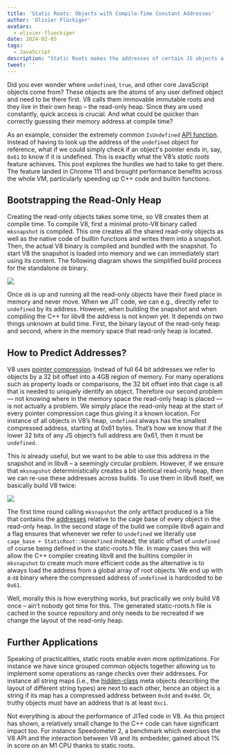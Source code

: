 ```yaml
---
title: 'Static Roots: Objects with Compile-Time Constant Addresses'
author: 'Olivier Flückiger'
avatars:
  - olivier-flueckiger
date: 2024-02-05
tags:
  - JavaScript
description: "Static Roots makes the addresses of certain JS objects a compile-time constant."
tweet: ''
---
```


Did you ever wonder where `undefined`, `true`, and other core JavaScript objects come from? These objects are the atoms of any user defined object and need to be there first. V8 calls them immovable immutable roots and they live in their own heap – the read-only heap. Since they are used constantly, quick access is crucial. And what could be quicker than correctly guessing their memory address at compile time?

<!--truncate-->
As an example, consider the extremely common `IsUndefined` [API function](https://source.chromium.org/chromium/chromium/src/+/main:v8/include/v8-value.h?q=symbol:%5Cbv8::Value::IsUndefined%5Cb%20case:yes). Instead of having to look up the address of the `undefined` object for reference, what if we could simply check if an object's pointer ends in, say, `0x61` to know if it is undefined. This is exactly what the V8’s *static roots* feature achieves. This post explores the hurdles we had to take to get there. The feature landed in Chrome 111 and brought performance benefits across the whole VM, particularly speeding up C++ code and builtin functions.

## Bootstrapping the Read-Only Heap

Creating the read-only objects takes some time, so V8 creates them at compile time. To compile V8, first a minimal proto-V8 binary called `mksnapshot` is compiled. This one creates all the shared read-only objects as well as the native code of builtin functions and writes them into a snapshot. Then, the actual V8 binary is compiled and bundled with the snapshot. To start V8 the snapshot is loaded into memory and we can immediately start using its content. The following diagram shows the simplified build process for the standalone `d8` binary.

![](/_img/static-roots/static-roots1.svg)

Once `d8` is up and running all the read-only objects have their fixed place in memory and never move. When we JIT code, we can e.g., directly refer to `undefined` by its address. However, when building the snapshot and when compiling the C++ for libv8 the address is not known yet. It depends on two things unknown at build time. First, the binary layout of the read-only heap and second, where in the memory space that read-only heap is located.

## How to Predict Addresses?

V8 uses [pointer compression](https://v8.dev/blog/pointer-compression). Instead of full 64 bit addresses we refer to objects by a 32 bit offset into a 4GB region of memory. For many operations such as property loads or comparisons, the 32 bit offset into that cage is all that is needed to uniquely identify an object. Therefore our second problem — not knowing where in the memory space the read-only heap is placed — is not actually a problem. We simply place the read-only heap at the start of every pointer compression cage thus giving it a known location. For instance of all objects in V8’s heap, `undefined` always has the smallest compressed address, starting at 0x61 bytes. That’s how we know that if the lower 32 bits of any JS object’s full address are 0x61, then it must be `undefined`.

This is already useful, but we want to be able to use this address in the snapshot and in libv8 – a seemingly circular problem. However, if we ensure that `mksnapshot` deterministically creates a bit identical read-only heap, then we can re-use these addresses across builds. To use them in libv8 itself, we basically build V8 twice:

![](/_img/static-roots/static-roots2.svg)

The first time round calling `mksnapshot` the only artifact produced is a file that contains the [addresses](https://source.chromium.org/chromium/chromium/src/+/main:v8/src/roots/static-roots.h) relative to the cage base of every object in the read-only heap. In the second stage of the build we compile libv8 again and a flag ensures that whenever we refer to `undefined` we literally use `cage_base + StaticRoot::kUndefined` instead; the static offset of `undefined` of course being defined in the static-roots.h file. In many cases this will allow the C++ compiler creating libv8 and the builtins compiler in `mksnapshot` to create much more efficient code as the alternative is to always load the address from a global array of root objects. We end up with a `d8` binary where the compressed address of `undefined` is hardcoded to be `0x61`.

Well, morally this is how everything works, but practically we only build V8 once – ain’t nobody got time for this. The generated static-roots.h file is cached in the source repository and only needs to be recreated if we change the layout of the read-only heap.

## Further Applications

Speaking of practicalities, static roots enable even more optimizations. For instance we have since grouped common objects together allowing us to implement some operations as range checks over their addresses. For instance all string maps (i.e., the [hidden-class](https://v8.dev/docs/hidden-classes) meta objects describing the layout of different string types) are next to each other, hence an object is a string if its map has a compressed address between `0xdd` and `0x49d`. Or, truthy objects must have an address that is at least `0xc1`.

Not everything is about the performance of JITed code in V8. As this project has shown, a relatively small change to the C++ code can have significant impact too. For instance Speedometer 2, a benchmark which exercises the V8 API and the interaction between V8 and its embedder, gained about 1% in score on an M1 CPU thanks to static roots.
